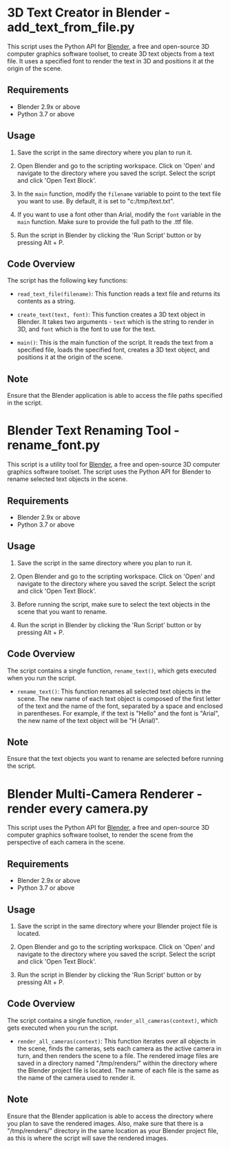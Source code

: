 # 3D Text Creator in Blender - add_text_from_file.py

This script uses the Python API for [Blender](https://www.blender.org/), a free and open-source 3D computer graphics software toolset, to create 3D text objects from a text file. It uses a specified font to render the text in 3D and positions it at the origin of the scene.

## Requirements

- Blender 2.9x or above
- Python 3.7 or above

## Usage

1. Save the script in the same directory where you plan to run it.

2. Open Blender and go to the scripting workspace. Click on 'Open' and navigate to the directory where you saved the script. Select the script and click 'Open Text Block'.

3. In the `main` function, modify the `filename` variable to point to the text file you want to use. By default, it is set to "c:/tmp/text.txt".

4. If you want to use a font other than Arial, modify the `font` variable in the `main` function. Make sure to provide the full path to the .ttf file. 

5. Run the script in Blender by clicking the 'Run Script' button or by pressing Alt + P.

## Code Overview

The script has the following key functions:

- `read_text_file(filename)`: This function reads a text file and returns its contents as a string.

- `create_text(text, font)`: This function creates a 3D text object in Blender. It takes two arguments - `text` which is the string to render in 3D, and `font` which is the font to use for the text.

- `main()`: This is the main function of the script. It reads the text from a specified file, loads the specified font, creates a 3D text object, and positions it at the origin of the scene.

## Note

Ensure that the Blender application is able to access the file paths specified in the script.


# Blender Text Renaming Tool - rename_font.py


This script is a utility tool for [Blender](https://www.blender.org/), a free and open-source 3D computer graphics software toolset. The script uses the Python API for Blender to rename selected text objects in the scene.

## Requirements

- Blender 2.9x or above
- Python 3.7 or above

## Usage

1. Save the script in the same directory where you plan to run it.

2. Open Blender and go to the scripting workspace. Click on 'Open' and navigate to the directory where you saved the script. Select the script and click 'Open Text Block'.

3. Before running the script, make sure to select the text objects in the scene that you want to rename.

4. Run the script in Blender by clicking the 'Run Script' button or by pressing Alt + P.

## Code Overview

The script contains a single function, `rename_text()`, which gets executed when you run the script.

- `rename_text()`: This function renames all selected text objects in the scene. The new name of each text object is composed of the first letter of the text and the name of the font, separated by a space and enclosed in parentheses. For example, if the text is "Hello" and the font is "Arial", the new name of the text object will be "H (Arial)".

## Note

Ensure that the text objects you want to rename are selected before running the script.

# Blender Multi-Camera Renderer - render every camera.py

This script uses the Python API for [Blender](https://www.blender.org/), a free and open-source 3D computer graphics software toolset, to render the scene from the perspective of each camera in the scene.

## Requirements

- Blender 2.9x or above
- Python 3.7 or above

## Usage

1. Save the script in the same directory where your Blender project file is located.

2. Open Blender and go to the scripting workspace. Click on 'Open' and navigate to the directory where you saved the script. Select the script and click 'Open Text Block'.

3. Run the script in Blender by clicking the 'Run Script' button or by pressing Alt + P.

## Code Overview

The script contains a single function, `render_all_cameras(context)`, which gets executed when you run the script.

- `render_all_cameras(context)`: This function iterates over all objects in the scene, finds the cameras, sets each camera as the active camera in turn, and then renders the scene to a file. The rendered image files are saved in a directory named "/tmp/renders/" within the directory where the Blender project file is located. The name of each file is the same as the name of the camera used to render it.

## Note

Ensure that the Blender application is able to access the directory where you plan to save the rendered images. Also, make sure that there is a "/tmp/renders/" directory in the same location as your Blender project file, as this is where the script will save the rendered images.
